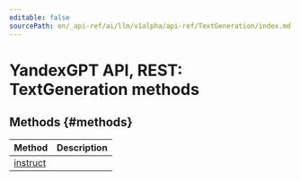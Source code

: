 ```yaml
---
editable: false
sourcePath: en/_api-ref/ai/llm/v1alpha/api-ref/TextGeneration/index.md
---
```


# YandexGPT API, REST: TextGeneration methods


## Methods {#methods}
Method | Description
--- | ---
[instruct](instruct.md) | 